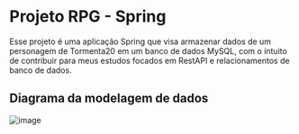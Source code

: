 <h1>Projeto RPG - Spring</h1>

Esse projeto é uma aplicação Spring que visa armazenar dados de um personagem de Tormenta20 em um banco de dados MySQL, com o intuito de contribuir para meus estudos focados em RestAPI e relacionamentos de banco de dados.


<h2>Diagrama da modelagem de dados</h2>

![image](https://github.com/user-attachments/assets/34a7a2dc-6f35-41fd-9650-dfea26b06f11)

